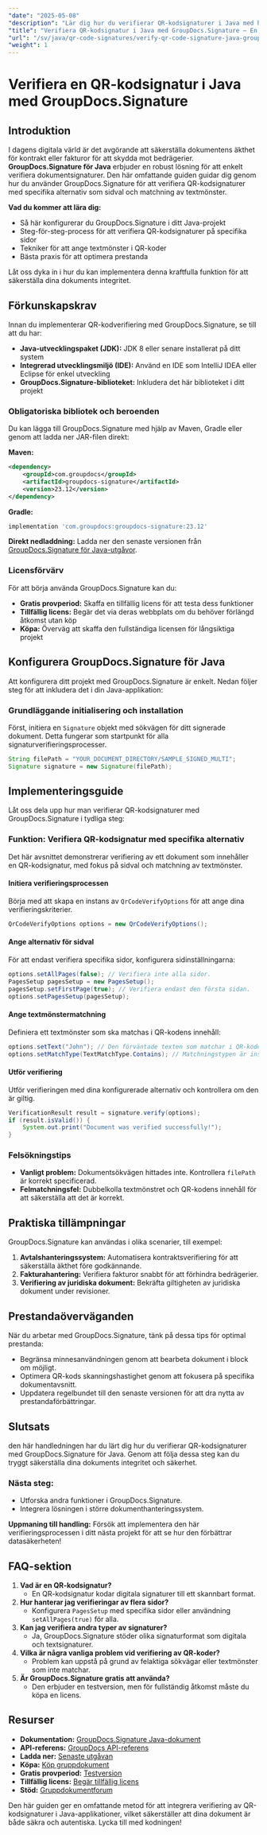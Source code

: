 ```yaml
---
"date": "2025-05-08"
"description": "Lär dig hur du verifierar QR-kodsignaturer i Java med hjälp av det kraftfulla GroupDocs.Signature-biblioteket. Den här guiden behandlar installation, verifieringsalternativ och bästa praxis."
"title": "Verifiera QR-kodsignatur i Java med GroupDocs.Signature – En omfattande guide"
"url": "/sv/java/qr-code-signatures/verify-qr-code-signature-java-groupdocs-signature/"
"weight": 1
---
```


# Verifiera en QR-kodsignatur i Java med GroupDocs.Signature

## Introduktion

I dagens digitala värld är det avgörande att säkerställa dokumentens äkthet för kontrakt eller fakturor för att skydda mot bedrägerier. **GroupDocs.Signature för Java** erbjuder en robust lösning för att enkelt verifiera dokumentsignaturer. Den här omfattande guiden guidar dig genom hur du använder GroupDocs.Signature för att verifiera QR-kodsignaturer med specifika alternativ som sidval och matchning av textmönster.

**Vad du kommer att lära dig:**

- Så här konfigurerar du GroupDocs.Signature i ditt Java-projekt
- Steg-för-steg-process för att verifiera QR-kodsignaturer på specifika sidor
- Tekniker för att ange textmönster i QR-koder
- Bästa praxis för att optimera prestanda

Låt oss dyka in i hur du kan implementera denna kraftfulla funktion för att säkerställa dina dokuments integritet.

## Förkunskapskrav

Innan du implementerar QR-kodverifiering med GroupDocs.Signature, se till att du har:

- **Java-utvecklingspaket (JDK):** JDK 8 eller senare installerat på ditt system
- **Integrerad utvecklingsmiljö (IDE):** Använd en IDE som IntelliJ IDEA eller Eclipse för enkel utveckling
- **GroupDocs.Signature-biblioteket:** Inkludera det här biblioteket i ditt projekt

### Obligatoriska bibliotek och beroenden

Du kan lägga till GroupDocs.Signature med hjälp av Maven, Gradle eller genom att ladda ner JAR-filen direkt:

**Maven:**

```xml
<dependency>
    <groupId>com.groupdocs</groupId>
    <artifactId>groupdocs-signature</artifactId>
    <version>23.12</version>
</dependency>
```

**Gradle:**

```gradle
implementation 'com.groupdocs:groupdocs-signature:23.12'
```

**Direkt nedladdning:** 
Ladda ner den senaste versionen från [GroupDocs.Signature för Java-utgåvor](https://releases.groupdocs.com/signature/java/).

### Licensförvärv

För att börja använda GroupDocs.Signature kan du:

- **Gratis provperiod:** Skaffa en tillfällig licens för att testa dess funktioner
- **Tillfällig licens:** Begär det via deras webbplats om du behöver förlängd åtkomst utan köp
- **Köpa:** Överväg att skaffa den fullständiga licensen för långsiktiga projekt

## Konfigurera GroupDocs.Signature för Java

Att konfigurera ditt projekt med GroupDocs.Signature är enkelt. Nedan följer steg för att inkludera det i din Java-applikation:

### Grundläggande initialisering och installation

Först, initiera en `Signature` objekt med sökvägen för ditt signerade dokument. Detta fungerar som startpunkt för alla signaturverifieringsprocesser.

```java
String filePath = "YOUR_DOCUMENT_DIRECTORY/SAMPLE_SIGNED_MULTI";
Signature signature = new Signature(filePath);
```

## Implementeringsguide

Låt oss dela upp hur man verifierar QR-kodsignaturer med GroupDocs.Signature i tydliga steg:

### Funktion: Verifiera QR-kodsignatur med specifika alternativ

Det här avsnittet demonstrerar verifiering av ett dokument som innehåller en QR-kodsignatur, med fokus på sidval och matchning av textmönster.

#### Initiera verifieringsprocessen

Börja med att skapa en instans av `QrCodeVerifyOptions` för att ange dina verifieringskriterier.

```java
QrCodeVerifyOptions options = new QrCodeVerifyOptions();
```

#### Ange alternativ för sidval

För att endast verifiera specifika sidor, konfigurera sidinställningarna:

```java
options.setAllPages(false); // Verifiera inte alla sidor.
PagesSetup pagesSetup = new PagesSetup();
pagesSetup.setFirstPage(true); // Verifiera endast den första sidan.
options.setPagesSetup(pagesSetup);
```

#### Ange textmönstermatchning

Definiera ett textmönster som ska matchas i QR-kodens innehåll:

```java
options.setText("John"); // Den förväntade texten som matchar i QR-koden.
options.setMatchType(TextMatchType.Contains); // Matchningstypen är inställd på 'Innehåller'.
```

#### Utför verifiering

Utför verifieringen med dina konfigurerade alternativ och kontrollera om den är giltig.

```java
VerificationResult result = signature.verify(options);
if (result.isValid()) {
    System.out.print("Document was verified successfully!");
}
```

### Felsökningstips

- **Vanligt problem:** Dokumentsökvägen hittades inte. Kontrollera `filePath` är korrekt specificerad.
- **Felmatchningsfel:** Dubbelkolla textmönstret och QR-kodens innehåll för att säkerställa att det är korrekt.

## Praktiska tillämpningar

GroupDocs.Signature kan användas i olika scenarier, till exempel:

1. **Avtalshanteringssystem:** Automatisera kontraktsverifiering för att säkerställa äkthet före godkännande.
2. **Fakturahantering:** Verifiera fakturor snabbt för att förhindra bedrägerier.
3. **Verifiering av juridiska dokument:** Bekräfta giltigheten av juridiska dokument under revisioner.

## Prestandaöverväganden

När du arbetar med GroupDocs.Signature, tänk på dessa tips för optimal prestanda:

- Begränsa minnesanvändningen genom att bearbeta dokument i block om möjligt.
- Optimera QR-kods skanningshastighet genom att fokusera på specifika dokumentavsnitt.
- Uppdatera regelbundet till den senaste versionen för att dra nytta av prestandaförbättringar.

## Slutsats

den här handledningen har du lärt dig hur du verifierar QR-kodsignaturer med GroupDocs.Signature för Java. Genom att följa dessa steg kan du tryggt säkerställa dina dokuments integritet och säkerhet. 

### Nästa steg:

- Utforska andra funktioner i GroupDocs.Signature.
- Integrera lösningen i större dokumenthanteringssystem.

**Uppmaning till handling:** Försök att implementera den här verifieringsprocessen i ditt nästa projekt för att se hur den förbättrar datasäkerheten!

## FAQ-sektion

1. **Vad är en QR-kodsignatur?**
   - En QR-kodsignatur kodar digitala signaturer till ett skannbart format.
2. **Hur hanterar jag verifieringar av flera sidor?**
   - Konfigurera `PagesSetup` med specifika sidor eller användning `setAllPages(true)` för alla.
3. **Kan jag verifiera andra typer av signaturer?**
   - Ja, GroupDocs.Signature stöder olika signaturformat som digitala och textsignaturer.
4. **Vilka är några vanliga problem vid verifiering av QR-koder?**
   - Problem kan uppstå på grund av felaktiga sökvägar eller textmönster som inte matchar.
5. **Är GroupDocs.Signature gratis att använda?**
   - Den erbjuder en testversion, men för fullständig åtkomst måste du köpa en licens.

## Resurser

- **Dokumentation:** [GroupDocs.Signature Java-dokument](https://docs.groupdocs.com/signature/java/)
- **API-referens:** [GroupDocs API-referens](https://reference.groupdocs.com/signature/java/)
- **Ladda ner:** [Senaste utgåvan](https://releases.groupdocs.com/signature/java/)
- **Köpa:** [Köp gruppdokument](https://purchase.groupdocs.com/buy)
- **Gratis provperiod:** [Testversion](https://releases.groupdocs.com/signature/java/)
- **Tillfällig licens:** [Begär tillfällig licens](https://purchase.groupdocs.com/temporary-license/)
- **Stöd:** [Gruppdokumentforum](https://forum.groupdocs.com/c/signature/)

Den här guiden ger en omfattande metod för att integrera verifiering av QR-kodsignaturer i Java-applikationer, vilket säkerställer att dina dokument är både säkra och autentiska. Lycka till med kodningen!
